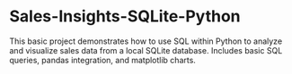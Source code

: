 # Sales-Insights-SQLite-Python
This basic project demonstrates how to use SQL within Python to analyze and visualize sales data from a local SQLite database. Includes basic SQL queries, pandas integration, and matplotlib charts.
